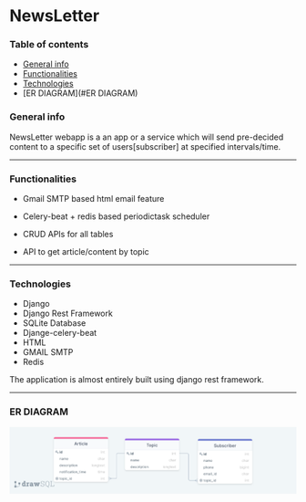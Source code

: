 # NewsLetter
### Table of contents
* [General info](#general-info)
* [Functionalities](#functionalities)
* [Technologies](#technologies)
* [ER DIAGRAM](#ER DIAGRAM)

### General info
NewsLetter webapp is a an app or a service which will send pre-decided content to a specific set of users[subscriber] at specified intervals/time. 
___

### Functionalities
* Gmail SMTP based html email feature


* Celery-beat + redis based periodictask scheduler


* CRUD APIs for all tables


* API to get article/content by topic

___

### Technologies
* Django
* Django Rest Framework
* SQLite Database
* Djange-celery-beat
* HTML
* GMAIL SMTP
* Redis

The application is almost entirely built using django rest framework.
___

### ER DIAGRAM
![Alt text](ER.png)


